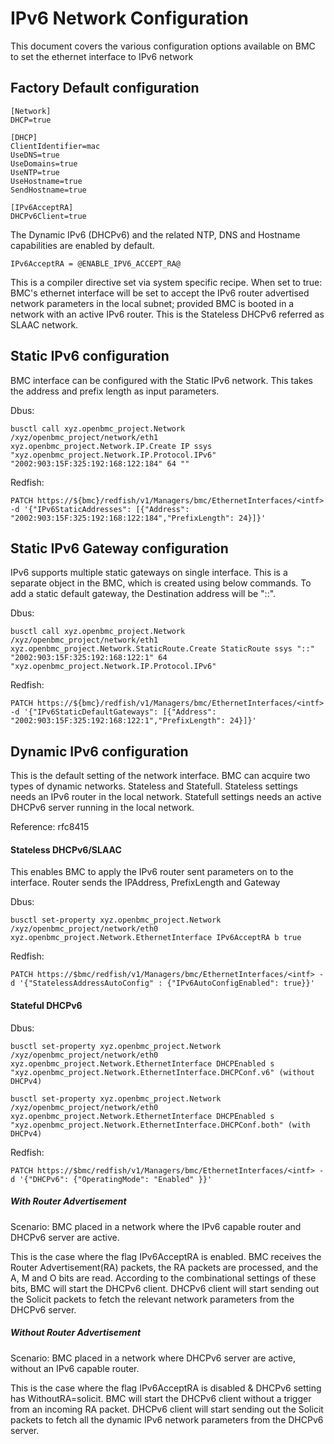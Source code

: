 # IPv6 Network Configuration

This document covers the various configuration options available on BMC to set
the ethernet interface to IPv6 network

## Factory Default configuration

```
[Network]
DHCP=true

[DHCP]
ClientIdentifier=mac
UseDNS=true
UseDomains=true
UseNTP=true
UseHostname=true
SendHostname=true

[IPv6AcceptRA]
DHCPv6Client=true
```

The Dynamic IPv6 (DHCPv6) and the related NTP, DNS and Hostname capabilities are
enabled by default.

`IPv6AcceptRA = @ENABLE_IPV6_ACCEPT_RA@`

This is a compiler directive set via system specific recipe. When set to true:
BMC's ethernet interface will be set to accept the IPv6 router advertised
network parameters in the local subnet; provided BMC is booted in a network with
an active IPv6 router. This is the Stateless DHCPv6 referred as SLAAC network.

## Static IPv6 configuration

BMC interface can be configured with the Static IPv6 network. This takes the
address and prefix length as input parameters.

Dbus:

`busctl call xyz.openbmc_project.Network /xyz/openbmc_project/network/eth1 xyz.openbmc_project.Network.IP.Create IP ssys "xyz.openbmc_project.Network.IP.Protocol.IPv6" "2002:903:15F:325:192:168:122:184" 64 ""`

Redfish:

`PATCH https://${bmc}/redfish/v1/Managers/bmc/EthernetInterfaces/<intf> -d '{"IPv6StaticAddresses": [{"Address": "2002:903:15F:325:192:168:122:184","PrefixLength": 24}]}'`

## Static IPv6 Gateway configuration

IPv6 supports multiple static gateways on single interface. This is a separate
object in the BMC, which is created using below commands. To add a static
default gateway, the Destination address will be "::".

Dbus:

`busctl call xyz.openbmc_project.Network /xyz/openbmc_project/network/eth1 xyz.openbmc_project.Network.StaticRoute.Create StaticRoute ssys "::" "2002:903:15F:325:192:168:122:1" 64 "xyz.openbmc_project.Network.IP.Protocol.IPv6"`

Redfish:

`PATCH https://${bmc}/redfish/v1/Managers/bmc/EthernetInterfaces/<intf> -d '{"IPv6StaticDefaultGateways": [{"Address": "2002:903:15F:325:192:168:122:1","PrefixLength": 24}]}'`

## Dynamic IPv6 configuration

This is the default setting of the network interface. BMC can acquire two types
of dynamic networks. Stateless and Statefull. Stateless settings needs an IPv6
router in the local network. Statefull settings needs an active DHCPv6 server
running in the local network.

Reference: rfc8415

#### Stateless DHCPv6/SLAAC

This enables BMC to apply the IPv6 router sent parameters on to the interface.
Router sends the IPAddress, PrefixLength and Gateway

Dbus:

`busctl set-property xyz.openbmc_project.Network /xyz/openbmc_project/network/eth0 xyz.openbmc_project.Network.EthernetInterface IPv6AcceptRA b true`

Redfish:

`PATCH https://$bmc/redfish/v1/Managers/bmc/EthernetInterfaces/<intf> -d '{"StatelessAddressAutoConfig" : {"IPv6AutoConfigEnabled": true}}'`

#### Stateful DHCPv6

Dbus:

`busctl set-property xyz.openbmc_project.Network /xyz/openbmc_project/network/eth0 xyz.openbmc_project.Network.EthernetInterface DHCPEnabled s "xyz.openbmc_project.Network.EthernetInterface.DHCPConf.v6" (without DHCPv4)`

`busctl set-property xyz.openbmc_project.Network /xyz/openbmc_project/network/eth0 xyz.openbmc_project.Network.EthernetInterface DHCPEnabled s "xyz.openbmc_project.Network.EthernetInterface.DHCPConf.both" (with DHCPv4)`

Redfish:

`PATCH https://$bmc/redfish/v1/Managers/bmc/EthernetInterfaces/<intf> -d '{"DHCPv6": {"OperatingMode": "Enabled" }}'`

##### With Router Advertisement

Scenario: BMC placed in a network where the IPv6 capable router and DHCPv6
server are active.

This is the case where the flag IPv6AcceptRA is enabled. BMC receives the Router
Advertisement(RA) packets, the RA packets are processed, and the A, M and O bits
are read. According to the combinational settings of these bits, BMC will start
the DHCPv6 client. DHCPv6 client will start sending out the Solicit packets to
fetch the relevant network parameters from the DHCPv6 server.

##### Without Router Advertisement

Scenario: BMC placed in a network where DHCPv6 server are active, without an
IPv6 capable router.

This is the case where the flag IPv6AcceptRA is disabled & DHCPv6 setting has
WithoutRA=solicit. BMC will start the DHCPv6 client without a trigger from an
incoming RA packet. DHCPv6 client will start sending out the Solicit packets to
fetch all the dynamic IPv6 network parameters from the DHCPv6 server.
